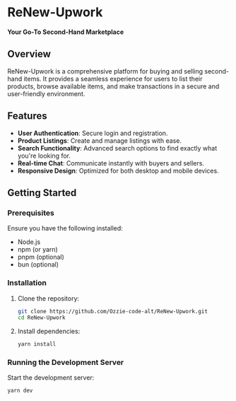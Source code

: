 # ReNew-Upwork

**Your Go-To Second-Hand Marketplace**

## Overview

ReNew-Upwork is a comprehensive platform for buying and selling second-hand items. It provides a seamless experience for users to list their products, browse available items, and make transactions in a secure and user-friendly environment.

## Features

- **User Authentication**: Secure login and registration.
- **Product Listings**: Create and manage listings with ease.
- **Search Functionality**: Advanced search options to find exactly what you're looking for.
- **Real-time Chat**: Communicate instantly with buyers and sellers.
- **Responsive Design**: Optimized for both desktop and mobile devices.

## Getting Started

### Prerequisites

Ensure you have the following installed:

- Node.js
- npm (or yarn)
- pnpm (optional)
- bun (optional)

### Installation

1. Clone the repository:
    ```bash
    git clone https://github.com/Ozzie-code-alt/ReNew-Upwork.git
    cd ReNew-Upwork
    ```

2. Install dependencies:
    ```bash
    yarn install
    ```

### Running the Development Server

Start the development server:

```bash
yarn dev

